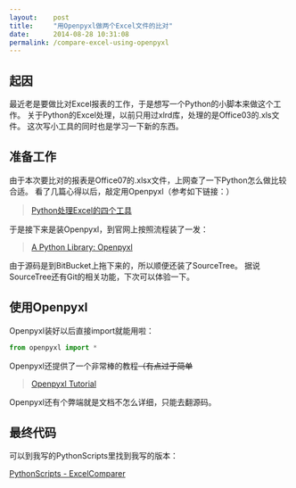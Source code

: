 ```yaml
---
layout:    post
title:     "用Openpyxl做两个Excel文件的比对"
date:      2014-08-28 10:31:08
permalink: /compare-excel-using-openpyxl
---
```


## 起因

最近老是要做比对Excel报表的工作，于是想写一个Python的小脚本来做这个工作。
关于Python的Excel处理，以前只用过xlrd库，处理的是Office03的.xls文件。
这次写小工具的同时也是学习一下新的东西。

<!--MORE-->

## 准备工作

由于本次要比对的报表是Office07的.xlsx文件，上网查了一下Python怎么做比较合适。
看了几篇心得以后，敲定用Openpyxl（参考如下链接：）

>[Python处理Excel的四个工具][4toolForPythonExcel]

于是接下来是装Openpyxl，到官网上按照流程装了一发：

>[A Python Library: Openpyxl][Openpyxl]

由于源码是到BitBucket上拖下来的，所以顺便还装了SourceTree。
据说SourceTree还有Git的相关功能，下次可以体验一下。


## 使用Openpyxl

Openpyxl装好以后直接import就能用啦：

```python
from openpyxl import *
```

Openpyxl还提供了一个非常棒的教程~~（有点过于简单~~

>[Openpyxl Tutorial][OpenpyxlTutorial]

Openpyxl还有个弊端就是文档不怎么详细，只能去翻源码。


## 最终代码

可以到我写的PythonScripts里找到我写的版本：

[PythonScripts - ExcelComparer][ExcelComparer]

[4toolForPythonExcel]:http://www.gocalf.com/blog/python-read-write-excel.html
[Openpyxl]:https://pythonhosted.org/openpyxl/
[OpenpyxlTutorial]:https://pythonhosted.org/openpyxl/tutorial.html
[ExcelComparer]:https://github.com/LKI/PythonScripts/tree/master/ExcelComparer

